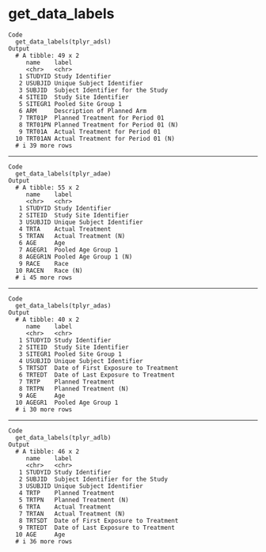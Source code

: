 # get_data_labels

    Code
      get_data_labels(tplyr_adsl)
    Output
      # A tibble: 49 x 2
         name    label                              
         <chr>   <chr>                              
       1 STUDYID Study Identifier                   
       2 USUBJID Unique Subject Identifier          
       3 SUBJID  Subject Identifier for the Study   
       4 SITEID  Study Site Identifier              
       5 SITEGR1 Pooled Site Group 1                
       6 ARM     Description of Planned Arm         
       7 TRT01P  Planned Treatment for Period 01    
       8 TRT01PN Planned Treatment for Period 01 (N)
       9 TRT01A  Actual Treatment for Period 01     
      10 TRT01AN Actual Treatment for Period 01 (N) 
      # i 39 more rows

---

    Code
      get_data_labels(tplyr_adae)
    Output
      # A tibble: 55 x 2
         name    label                    
         <chr>   <chr>                    
       1 STUDYID Study Identifier         
       2 SITEID  Study Site Identifier    
       3 USUBJID Unique Subject Identifier
       4 TRTA    Actual Treatment         
       5 TRTAN   Actual Treatment (N)     
       6 AGE     Age                      
       7 AGEGR1  Pooled Age Group 1       
       8 AGEGR1N Pooled Age Group 1 (N)   
       9 RACE    Race                     
      10 RACEN   Race (N)                 
      # i 45 more rows

---

    Code
      get_data_labels(tplyr_adas)
    Output
      # A tibble: 40 x 2
         name    label                              
         <chr>   <chr>                              
       1 STUDYID Study Identifier                   
       2 SITEID  Study Site Identifier              
       3 SITEGR1 Pooled Site Group 1                
       4 USUBJID Unique Subject Identifier          
       5 TRTSDT  Date of First Exposure to Treatment
       6 TRTEDT  Date of Last Exposure to Treatment 
       7 TRTP    Planned Treatment                  
       8 TRTPN   Planned Treatment (N)              
       9 AGE     Age                                
      10 AGEGR1  Pooled Age Group 1                 
      # i 30 more rows

---

    Code
      get_data_labels(tplyr_adlb)
    Output
      # A tibble: 46 x 2
         name    label                              
         <chr>   <chr>                              
       1 STUDYID Study Identifier                   
       2 SUBJID  Subject Identifier for the Study   
       3 USUBJID Unique Subject Identifier          
       4 TRTP    Planned Treatment                  
       5 TRTPN   Planned Treatment (N)              
       6 TRTA    Actual Treatment                   
       7 TRTAN   Actual Treatment (N)               
       8 TRTSDT  Date of First Exposure to Treatment
       9 TRTEDT  Date of Last Exposure to Treatment 
      10 AGE     Age                                
      # i 36 more rows

